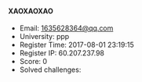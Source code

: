#### XAOXAOXAO  

* Email: 1635628364@qq.com  
* University: ppp  
* Register Time: 2017-08-01 23:19:15  
* Register IP: 60.207.237.98  
* Score: 0  
* Solved challenges: 
